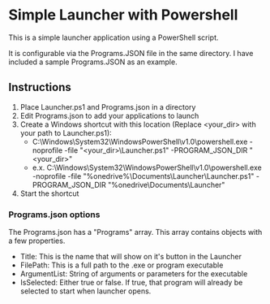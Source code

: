 # Simple Launcher with Powershell

This is a simple launcher application using a PowerShell script.

It is configurable via the Programs.JSON file in the same directory.
I have included a sample Programs.JSON as an example.

## Instructions

1. Place Launcher.ps1 and Programs.json in a directory
2. Edit Programs.json to add your applications to launch 
3. Create a Windows shortcut with this location (Replace <your_dir> with your path to Launcher.ps1): 
	* C:\Windows\System32\WindowsPowerShell\v1.0\powershell.exe -noprofile -file "<your_dir>\Launcher.ps1" -PROGRAM_JSON_DIR "<your_dir>"
	* e.x. C:\Windows\System32\WindowsPowerShell\v1.0\powershell.exe -noprofile -file "%onedrive%\Documents\Launcher\Launcher.ps1" -PROGRAM_JSON_DIR "%onedrive\Documents\Launcher\"
4. Start the shortcut

### Programs.json options
The Programs.json has a "Programs" array. This array contains objects with a few properties. 

* Title: This is the name that will show on it's button in the Launcher
* FilePath: This is a full path to the .exe or program executable
* ArgumentList: String of arguments or parameters for the executable
* IsSelected: Either true or false. If true, that program will already be selected to start when launcher opens.  